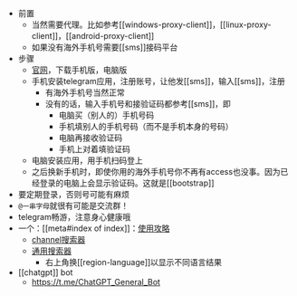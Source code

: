 - 前置
  - 当然需要代理。比如参考[[windows-proxy-client]]，[[linux-proxy-client]]，[[android-proxy-client]]
  - 如果没有海外手机号需要[[sms]]接码平台
- 步骤
  - [官网](https://desktop.telegram.org/)，下载手机版，电脑版
  - 手机安装telegram应用，注册账号，让他发[[sms]]，输入[[sms]]，注册
    - 有海外手机号当然正常
    - 没有的话，输入手机号和接验证码都参考[[sms]]，即
      - 电脑买（别人的）手机号码
      - 手机填别人的手机号码（而不是手机本身的号码）
      - 电脑再接收验证码
      - 手机上对着填验证码
  - 电脑安装应用，用手机扫码登上
  - 之后换新手机时，即使你用的海外手机号你不再有access也没事。因为已经登录的电脑上会显示验证码。这就是[[bootstrap]]
- 要定期登录，否则号可能有麻烦
- `@一串字母`就很有可能是交流群！
- telegram畅游，注意身心健康哦
- 一个：[[meta#index of index]]：[使用攻略](https://qianghub.com/telegram-group/)
  - [channel搜索器](https://telemetr.io/en/channels)
  - [通用搜索器](https://telegramchannels.me/)
    - 右上角换[[region-language]]以显示不同语言结果
- [[chatgpt]] bot
  - https://t.me/ChatGPT_General_Bot